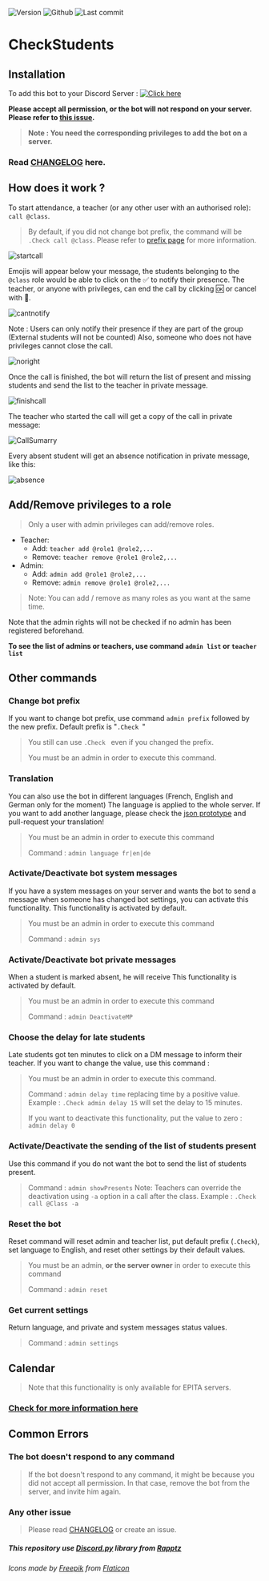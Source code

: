 ![Version](https://img.shields.io/github/v/tag/Renaud-Dov/CheckStudents?label=latest%20version)
![Github](https://img.shields.io/github/license/Renaud-Dov/CheckStudents)
![Last commit](https://img.shields.io/github/last-commit/Renaud-Dov/CheckStudents?color=yellow&logo=Python&logoColor=yellow)

# CheckStudents

## Installation
To add this bot to your Discord Server :
[![Click here](https://img.shields.io/badge/-Add%20the%20bot-blue?style=for-the-badge&logo=discord&logoColor=white)](https://discord.com/api/oauth2/authorize?client_id=760157065997320192&permissions=92224&scope=bot)

**Please accept all permission, or the bot will not respond on your server. Please refer to [this issue](#the-bot-doesnt-respond-to-any-command).**
>**Note : You need the corresponding privileges to add the bot on a server.**


### Read [CHANGELOG](CHANGELOG.md) here.
## How does it work ?



To start attendance, a teacher (or any other user with an authorised role): `call @class`.
> By default, if you did not change bot prefix, the command will be `.Check call @class`.
> Please refer to [prefix page](#change-bot-prefix) for more information.

![startcall](img/startcall.png)

Emojis will appear below your message, the students belonging to the `@class` role would be able to click on the ✅ to notify their presence.
The teacher, or anyone with privileges, can end the call by clicking 🆗 or cancel with 🛑.

![cantnotify](img/cantnotify.png)

Note : Users can only notify their presence if they are part of the group (External students will not be counted)
Also, someone who does not have privileges cannot close the call.

![noright](img/noright.png)


Once the call is finished, the bot will return the list of present and missing students and send the list to the teacher in private message.

![finishcall](img/endcall.png)

The teacher who started the call will get a copy of the call in private message:

![CallSumarry](img/summary.png)

Every absent student will get an absence notification in private message, like this:

![absence](img/absence.png)
## Add/Remove privileges to a role

>Only a user with admin privileges can add/remove roles.

* Teacher:
    * Add: `teacher add @role1 @role2,...` 
    * Remove: `teacher remove @role1 @role2,...`
* Admin:
    * Add: `admin add @role1 @role2,...` 
    * Remove: `admin remove @role1 @role2,...`
>Note: You can add / remove as many roles as you want at the same time.

Note that the admin rights will not be checked if no admin has been registered beforehand.

**To see the list of admins or teachers, use command `admin list` or `teacher list`**


## Other commands
### Change bot prefix
If you want to change bot prefix, use command `admin prefix` followed by the new prefix. Default prefix is "`.Check `"
>You still can use `.Check ` even if you changed the prefix.
> 
>You must be an admin in order to execute this command.
### Translation

You can also use the bot in different languages (French, English and German only for the moment)
The language is applied to the whole server.
If you want to add another language, please check the [json prototype](language/en.json)  and pull-request your translation!
>You must be an admin in order to execute this command
> 
> Command : `admin language fr|en|de`
### Activate/Deactivate bot system messages
If you have a system messages on your server and wants the bot to send a message when someone has changed bot settings, you can activate this functionality. This functionality is activated by default.
>You must be an admin in order to execute this command
> 
> Command : `admin sys`

### Activate/Deactivate bot private messages
When a student is marked absent, he will receive 
This functionality is activated by default.
>You must be an admin in order to execute this command
> 
> Command : `admin DeactivateMP`

### Choose the delay for late students
Late students got ten minutes to click on a DM message to inform their teacher. If you want to change the value, use this command :
>You must be an admin in order to execute this command.
> 
> Command : `admin delay time` replacing time by a positive value.
> Example : `.Check admin delay 15` will set the delay to 15 minutes.
> 
> If you want to deactivate this functionality, put the value to zero : `admin delay 0`

### Activate/Deactivate the sending of the list of students present
Use this command if you do not want the bot to send the list of students present.

> Command : `admin showPresents`
> Note: Teachers can override the deactivation using `-a` option in a call after the class. Example : `.Check call @Class -a`

### Reset the bot
Reset command will reset admin and teacher list, put default prefix (`.Check`), set language to English, and reset other settings by their default values.
>You must be an admin, **or the server owner** in order to execute this command
> 
> Command : `admin reset`

### Get current settings
Return language, and private and system messages status values.
> Command : `admin settings`

## Calendar
> Note that this functionality is only available for EPITA servers.


### [Check for more information here](/src/calendar/CALENDAR.md)

## Common Errors
### The bot doesn't respond to any command
>If the bot doesn't respond to any command, it might be because you did not accept all permission. In that case, remove the bot from the server, and invite him again.

### Any other issue
> Please read [CHANGELOG](CHANGELOG.md) or create an issue.

##### This repository use [Discord.py](https://github.com/Rapptz/discord.py) library from [Rapptz](https://github.com/Rapptz)
###### Icons made by [Freepik](http://www.freepik.com/) from [Flaticon](https://www.flaticon.com/)